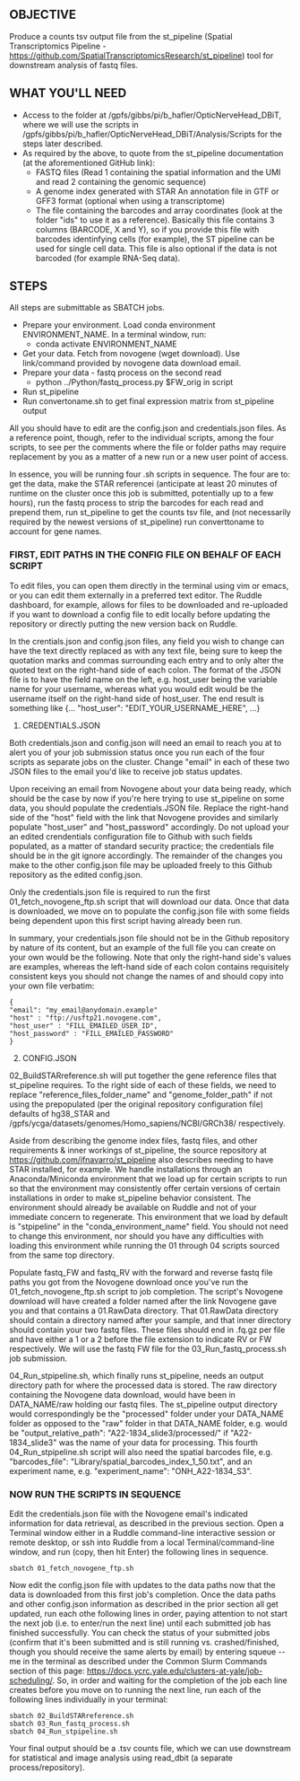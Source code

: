 ## OBJECTIVE
Produce a counts tsv output file from the st_pipeline (Spatial Transcriptomics Pipeline - https://github.com/SpatialTranscriptomicsResearch/st_pipeline) tool for downstream analysis of fastq files. 

## WHAT YOU'LL NEED
- Access to the folder at /gpfs/gibbs/pi/b_hafler/OpticNerveHead_DBiT, where we will use the scripts in /gpfs/gibbs/pi/b_hafler/OpticNerveHead_DBiT/Analysis/Scripts for the steps later described.
- As required by the above, to quote from the st_pipeline documentation (at the aforementioned GitHub link):
	- FASTQ files (Read 1 containing the spatial information and the UMI and read 2 containing the genomic sequence)
	- A genome index generated with STAR
An annotation file in GTF or GFF3 format (optional when using a transcriptome)
	- The file containing the barcodes and array coordinates (look at the folder "ids" to use it as a reference). Basically this file contains 3 columns (BARCODE, X and Y), so if you provide this file with barcodes identinfying cells (for example), the ST pipeline can be used for single cell data. This file is also optional if the data is not barcoded (for example RNA-Seq data). 

## STEPS
All steps are submittable as SBATCH jobs.
- Prepare your environment. Load conda environment ENVIRONMENT_NAME. In a terminal window, run:
	- conda activate ENVIRONMENT_NAME
- Get your data. Fetch from novogene (wget download). Use link/command provided by novogene data download email.
- Prepare your data - fastq process on the second read
	- python ../Python/fastq_process.py $FW_orig in script
- Run st_pipeline
- Run convertoname.sh to get final expression matrix from st_pipeline output

All you should have to edit are the config.json and credentials.json files. As a reference point, though, refer to the individual scripts, among the four scripts, to see per the comments where the file or folder paths may require replacement by you as a matter of a new run or a new user point of access.

In essence, you will be running four .sh scripts in sequence.
The four are to: get the data, make the STAR referencei (anticipate at least 20 minutes of runtime on the cluster once this job is submitted, potentially up to a few hours), run the fastq process to strip the barcodes for each read and prepend them, run st_pipeline to get the counts tsv file, and (not necessarily required by the newest versions of st_pipeline) run converttoname to account for gene names.

### FIRST, EDIT PATHS IN THE CONFIG FILE ON BEHALF OF EACH SCRIPT

To edit files, you can open them directly in the terminal using vim or emacs, or you can edit them externally in a preferred text editor. The Ruddle dashboard, for example, allows for files to be downloaded and re-uploaded if you want to download a config file to edit locally before updating the repository or directly putting the new version back on Ruddle.

In the crentials.json and config.json files, any field you wish to change can have the text directly replaced as with any text file, being sure to keep the quotation marks and commas surrounding each entry and to only alter the quoted text on the right-hand side of each colon. The format of the JSON file is to have the field name on the left, e.g. host_user being the variable name for your username, whereas what you would edit would be the username itself on the right-hand side of host_user. The end result is something like {... "host_user": "EDIT_YOUR_USERNAME_HERE", ...}

1. CREDENTIALS.JSON

Both credentials.json and config.json will need an email to reach you at to alert you of your job submission status once you run each of the four scripts as separate jobs on the cluster. Change "email" in each of these two JSON files to the email you'd like to receive job status updates.

Upon receiving an email from Novogene about your data being ready, which should be the case by now if you're here trying to use st_pipeline on some data, you should populate the credentials.JSON file. Replace the right-hand side of the "host" field with the link that Novogene provides and similarly populate "host_user" and "host_password" accordingly. Do not upload your an edited crendentials configuration file to Github with such fields populated, as a matter of standard security practice; the credentials file should be in the git ignore accordingly. The remainder of the changes you make to the other config.json file may be uploaded freely to this Github repository as the edited config.json.

Only the credentials.json file is required to run the first 01_fetch_novogene_ftp.sh script that will download our data. Once that data is downloaded, we move on to populate the config.json file with some fields being dependent upon this first script having already been run.

In summary, your credentials.json file should not be in the Github repository by nature of its content, but an example of the full file you can create on your own would be the following. Note that only the right-hand side's values are examples, whereas the left-hand side of each colon contains requisitely consistent keys you should not change the names of and should copy into your own file verbatim:

```
{
"email": "my_email@anydomain.example"
"host" : "ftp://usftp21.novogene.com",
"host_user" : "FILL_EMAILED_USER_ID",
"host_password" : "FILL_EMAILED_PASSWORD"
}
```

2. CONFIG.JSON

02_BuildSTARreference.sh will put together the gene reference files that st_pipeline requires. To the right side of each of these fields, we need to replace "reference_files_folder_name" and "genome_folder_path" if not using the prepopulated (per the original repository configuration file) defaults of hg38_STAR and /gpfs/ycga/datasets/genomes/Homo_sapiens/NCBI/GRCh38/ respectively.

Aside from describing the genome index files, fastq files, and other requirements & inner workings of st_pipeline, the source repository at https://github.com/jfnavarro/st_pipeline also describes needing to have STAR installed, for example. We handle installations through an Anaconda/Miniconda environment that we load up for certain scripts to run so that the environment may consistently offer certain versions of certain installations in order to make st_pipeline behavior consistent. The environment should already be available on Ruddle and not of your immediate concern to regenerate. This environment that we load by default is "stpipeline" in the "conda_environment_name" field. You should not need to change this environment, nor should you have any difficulties with loading this environment while running the 01 through 04 scripts sourced from the same top directory. 

Populate fastq_FW and fastq_RV with the forward and reverse fastq file paths you got from the Novogene download once you've run the 01_fetch_novogene_ftp.sh script to job completion. The script's Novogene download will have created a folder named after the link Novogene gave you and that contains a 01.RawData directory. That 01.RawData directory should contain a directory named after your sample, and that inner directory should contain your two fastq files. These files should end in .fq.gz per file and have either a 1 or a 2 before the file extension to indicate RV or FW respectively. We will use the fastq FW file for the 03_Run_fastq_process.sh job submission.

04_Run_stpipeline.sh, which finally runs st_pipeline, needs an output directory path for where the processed data is stored. The raw directory containing the Novogene data download, would have been in DATA_NAME/raw holding our fastq files. The st_pipeline output directory would correspondingly be the "processed" folder under your DATA_NAME folder as opposed to the "raw" folder in that DATA_NAME folder, e.g. would be "output_relative_path": "A22-1834_slide3/processed/" if "A22-1834_slide3" was the name of your data for processing. This fourth 04_Run_stpipeline.sh script will also need the spatial barcodes file, e.g. "barcodes_file": "Library/spatial_barcodes_index_1_50.txt", and an experiment name, e.g. "experiment_name": "ONH_A22-1834_S3".

### NOW RUN THE SCRIPTS IN SEQUENCE

Edit the credentials.json file with the Novogene email's indicated information for data retrieval, as described in the previous section. Open a Terminal window either in a Ruddle command-line interactive session or remote desktop, or ssh into Ruddle from a local Terminal/command-line window, and run (copy, then hit Enter) the following lines in sequence.

```
sbatch 01_fetch_novogene_ftp.sh 
```

Now edit the config.json file with updates to the data paths now that the data is downloaded from this first job's completion. Once the data paths and other config.json information as described in the prior section all get updated, run each othe following lines in order, paying attention to not start the next job (i.e. to enter/run the next line) until each submitted job has finished successfully. You can check the status of your submitted jobs (confirm that it's been submitted and is still running vs. crashed/finished, though you should receive the same alerts by email) by entering squeue --me in the terminal as described under the Common Slurm Commands section of this page: https://docs.ycrc.yale.edu/clusters-at-yale/job-scheduling/. So, in order and waiting for the completion of the job each line creates before you move on to running the next line, run each of the following lines individually in your terminal:
```
sbatch 02_BuildSTARreference.sh
sbatch 03_Run_fastq_process.sh
sbatch 04_Run_stpipeline.sh
```

Your final output should be a .tsv counts file, which we can use downstream for statistical and image analysis using read_dbit (a separate process/repository).
